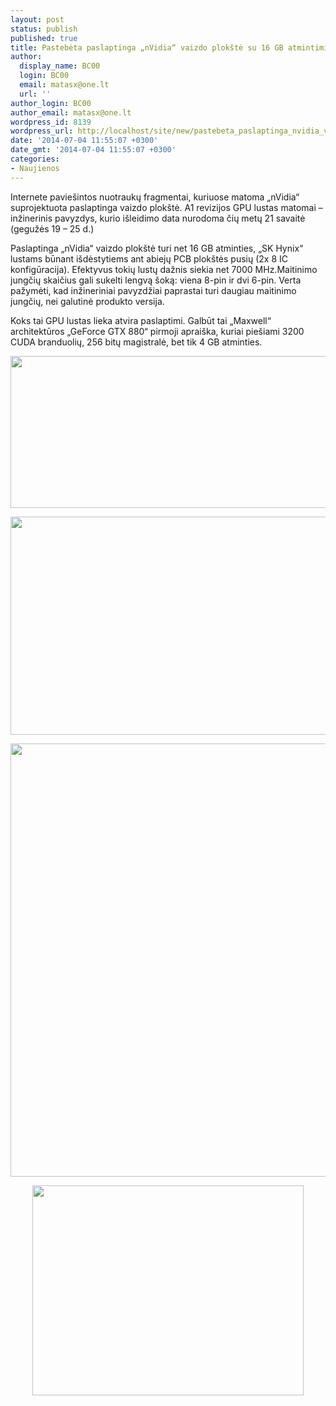 ```yaml
---
layout: post
status: publish
published: true
title: Pastebėta paslaptinga „nVidia“ vaizdo plokštė su 16 GB atmintimi
author:
  display_name: BC00
  login: BC00
  email: matasx@one.lt
  url: ''
author_login: BC00
author_email: matasx@one.lt
wordpress_id: 8139
wordpress_url: http://localhost/site/new/pastebeta_paslaptinga_nvidia_vaizdo_plokste_su_16_gb_atmintimi/
date: '2014-07-04 11:55:07 +0300'
date_gmt: '2014-07-04 11:55:07 +0300'
categories:
- Naujienos
---
```

<p>
	Internete pavie&scaron;intos nuotraukų fragmentai, kuriuose matoma &bdquo;nVidia&ldquo; suprojektuota paslaptinga vaizdo plok&scaron;tė. A1 revizijos GPU lustas matomai &ndash; inžinerinis pavyzdys, kurio i&scaron;leidimo data nurodoma čių metų 21 savaitė (gegužės 19 &ndash; 25 d.)</p>
<p>
	Paslaptinga &bdquo;nVidia&ldquo; vaizdo plok&scaron;tė turi net 16 GB atminties, &bdquo;SK Hynix&ldquo; lustams būnant i&scaron;dėstytiems ant abiejų PCB plok&scaron;tės pusių (2x 8 IC konfigūracija). Efektyvus tokių lustų dažnis siekia net 7000 MHz.Maitinimo jungčių skaičius gali sukelti lengvą &scaron;oką: viena 8-pin ir dvi 6-pin. Verta pažymėti, kad inžineriniai pavyzdžiai paprastai turi daugiau maitinimo jungčių, nei galutinė produkto versija.</p>
<p>
	Koks tai GPU lustas lieka atvira paslaptimi. Galbūt tai &bdquo;Maxwell&ldquo; architektūros &bdquo;GeForce GTX 880&ldquo; pirmoji aprai&scaron;ka, kuriai pie&scaron;iami 3200 CUDA branduolių, 256 bitų magistralė, bet tik 4 GB atminties.</p>
<p>
	<img alt="" src="http://technews.lt/userfiles/01cd8889a3ec4e469eec2066ac20090e.jpg" style="width: 520px; height: 243px;" /></p>
<p>
	<img alt="" src="http://technews.lt/userfiles/8fdc652160f64489bf71c7d0ba55e5ae.jpg" style="width: 520px; height: 349px;" /></p>
<p>
	<img alt="" src="http://technews.lt/userfiles/67e78242af454094a682db20c0911189_1000.jpg" style="width: 520px; height: 693px;" /></p>
<p style="text-align: center;">
	<img alt="" src="http://technews.lt/userfiles/441bd334f0774b3f8972a13e0a13f9b8.jpg" style="width: 434px; height: 336px;" /></p>
